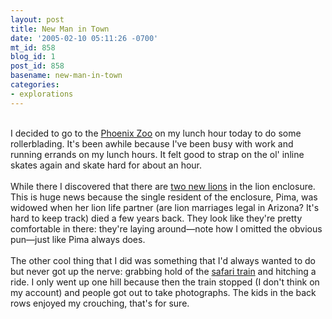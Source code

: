 ```yaml
---
layout: post
title: New Man in Town
date: '2005-02-10 05:11:26 -0700'
mt_id: 858
blog_id: 1
post_id: 858
basename: new-man-in-town
categories:
- explorations
---
```

<br />I decided to go to the <a href="http://www.phoenixzoo.org/">Phoenix Zoo</a> on my lunch hour today to do some rollerblading. It's been awhile because I've been busy with work and running errands on my lunch hours. It felt good to strap on the ol' inline skates again and skate hard for about an hour.<br /><br />While there I discovered that there are <a href="http://www.phoenixzoo.org/zoo/what/lions.asp">two new lions</a> in the lion enclosure. This is huge news because the single resident of the enclosure, Pima, was widowed when her lion life partner (are lion marriages legal in Arizona? It's hard to keep track) died a few years back. They look like they're pretty comfortable in there: they're laying around&#x2014;note how I omitted the obvious pun&#x2014;just like Pima always does.<br /><br />The other cool thing that I did was something that I'd always wanted to do but never got up the nerve: grabbing hold of the <a href="http://www.phoenixzoo.org/zoo/plan/safaritrain.asp">safari train</a> and hitching a ride. I only went up one hill because then the train stopped (I don't think on my account) and people got out to take photographs. The kids in the back rows enjoyed my crouching, that's for sure.<br /><br /><br />
